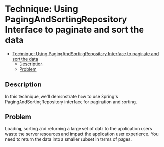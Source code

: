 # Technique: Using PagingAndSortingRepository Interface to paginate and sort the data

- [Technique: Using PagingAndSortingRepository Interface to paginate and sort the data](#technique-using-pagingandsortingrepository-interface-to-paginate-and-sort-the-data)
  - [Description](#description)
  - [Problem](#problem)

## Description
In this technique, we'll demonstrate how to use Spring's PagingAndSortingRepository interface for pagination and sorting.

## Problem
Loading, sorting and returning a large set of data to the application users waste the server resources and impact the application user experience. You need to return the data into a smaller subset in terms of pages.